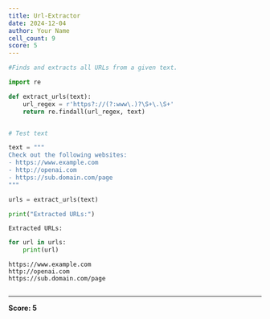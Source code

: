 ```yaml
---
title: Url-Extractor
date: 2024-12-04
author: Your Name
cell_count: 9
score: 5
---
```


```python
#Finds and extracts all URLs from a given text.
```


```python
import re

```


```python
def extract_urls(text):
    url_regex = r'https?://(?:www\.)?\S+\.\S+'
    return re.findall(url_regex, text)


```


```python

# Test text

```


```python
text = """
Check out the following websites:
- https://www.example.com
- http://openai.com
- https://sub.domain.com/page
"""


```


```python
urls = extract_urls(text)

```


```python
print("Extracted URLs:")

```

    Extracted URLs:



```python
for url in urls:
    print(url)
```

    https://www.example.com
    http://openai.com
    https://sub.domain.com/page



```python

```


---
**Score: 5**
